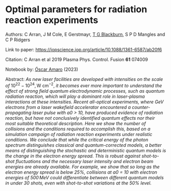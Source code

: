 # Optimal parameters for radiation reaction experiments

Authors: C Arran, J M Cole, E Gerstmayr, [T G Blackburn](https://github.com/tgblackburn), S P D Mangles and C P Ridgers

Link to paper: https://iopscience.iop.org/article/10.1088/1361-6587/ab20f6

Citation: C Arran et al 2019 Plasma Phys. Control. Fusion **61** 074009

Notebook by: [Óscar Amaro](https://github.com/OsAmaro) (2023)


Abstract: _As new laser facilities are developed with intensities on the scale of_ ${10}^{22}-{10}^{24},{\mathrm{W~cm}}^{-2}$, _it becomes ever more important to understand the effect of strong field quantum electrodynamic processes, such as quantum radiation reaction, which will play a dominant role in laser-plasma interactions at these intensities. Recent all-optical experiments, where GeV electrons from a laser wakefield accelerator encountered a counter-propagating laser pulse with a0 > 10, have produced evidence of radiation reaction, but have not conclusively identified quantum effects nor their most suitable theoretical description. Here we show the number of collisions and the conditions required to accomplish this, based on a simulation campaign of radiation reaction experiments under realistic conditions. We conclude that while the critical energy of the photon spectrum distinguishes classical and quantum-corrected models, a better means of distinguishing the stochastic and deterministic quantum models is the change in the electron energy spread. This is robust against shot-to-shot fluctuations and the necessary laser intensity and electron beam energies are already available. For example, we show that so long as the electron energy spread is below 25%, collisions at a0 = 10 with electron energies of $500\,\mathrm{MeV}$ could differentiate between different quantum models in under 30 shots, even with shot-to-shot variations at the 50% level._
